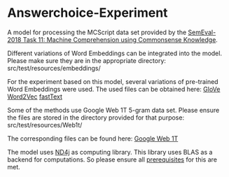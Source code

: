 # Answerchoice-Experiment
A model for processing the MCScript data set provided by the [SemEval-2018 Task 11: Machine Comprehension using Commonsense Knowledge](https://competitions.codalab.org/competitions/17184).

Different variations of Word Embeddings can be integrated into the model. Please make sure they are in the appropriate directory:
  src/test/resources/embeddings/

For the experiment based on this model, several variations of pre-trained Word Embeddings were used. The used files can be obtained here:
  [GloVe](https://nlp.stanford.edu/projects/glove/)
  [Word2Vec](https://drive.google.com/file/d/0B7XkCwpI5KDYNlNUTTlSS21pQmM/edit)
  [fastText](https://github.com/facebookresearch/fastText/blob/master/pretrained-vectors.md)

Some of the methods use Google Web 1T 5-gram data set. Please ensure the files are stored in the directory provided for that purpose:
  src/test/resources/Web1t/
  
The corresponding files can be found here:
  [Google Web 1T](https://catalog.ldc.upenn.edu/ldc2006t13)

The model uses [ND4j](https://nd4j.org/) as computing library. This library uses BLAS as a backend for computations. So please ensure all [prerequisites](https://nd4j.org/getstarted#Prerequisites) for this are met.

